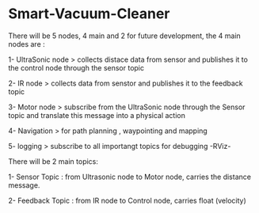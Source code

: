 # Smart-Vacuum-Cleaner
There will be 5 nodes, 4 main and 2 for future development, the 4 main nodes are :

1- UltraSonic node > collects distace data from sensor and publishes it to the control node through the sensor topic

2- IR node > collects data from senstor and publishes it to the feedback topic

3- Motor node > subscribe from the UltraSonic node through the Sensor topic and translate this message into a physical action

4- Navigation > for path planning , waypointing and mapping

5- logging > subscribe to all importangt topics for debugging -RViz-

There will be 2 main topics:

1- Sensor Topic : from Ultrasonic node to Motor node, carries the distance message.

2- Feedback Topic : from IR node to Control node, carries float (velocity)
